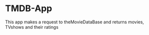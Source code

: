 # TMDB-App

This app makes a request to theMovieDataBase and returns movies, TVshows and their ratings
